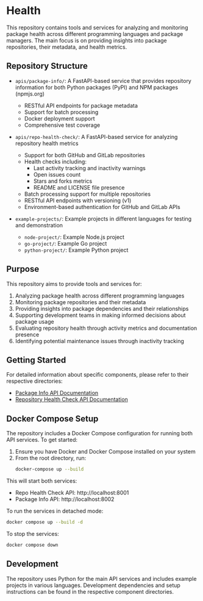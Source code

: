 # Health

This repository contains tools and services for analyzing and monitoring package health across different programming languages and package managers. The main focus is on providing insights into package repositories, their metadata, and health metrics.

## Repository Structure

- `apis/package-info/`: A FastAPI-based service that provides repository information for both Python packages (PyPI) and NPM packages (npmjs.org)
  - RESTful API endpoints for package metadata
  - Support for batch processing
  - Docker deployment support
  - Comprehensive test coverage

- `apis/repo-health-check/`: A FastAPI-based service for analyzing repository health metrics
  - Support for both GitHub and GitLab repositories
  - Health checks including:
    - Last activity tracking and inactivity warnings
    - Open issues count
    - Stars and forks metrics
    - README and LICENSE file presence
  - Batch processing support for multiple repositories
  - RESTful API endpoints with versioning (v1)
  - Environment-based authentication for GitHub and GitLab APIs

- `example-projects/`: Example projects in different languages for testing and demonstration
  - `node-project/`: Example Node.js project
  - `go-project/`: Example Go project
  - `python-project/`: Example Python project

## Purpose

This repository aims to provide tools and services for:
1. Analyzing package health across different programming languages
2. Monitoring package repositories and their metadata
3. Providing insights into package dependencies and their relationships
4. Supporting development teams in making informed decisions about package usage
5. Evaluating repository health through activity metrics and documentation presence
6. Identifying potential maintenance issues through inactivity tracking

## Getting Started

For detailed information about specific components, please refer to their respective directories:
- [Package Info API Documentation](apis/package-info/README.md)
- [Repository Health Check API Documentation](apis/repo-health-check/README.md)

## Docker Compose Setup

The repository includes a Docker Compose configuration for running both API services. To get started:

1. Ensure you have Docker and Docker Compose installed on your system
2. From the root directory, run:
   ```bash
   docker-compose up --build
   ```

This will start both services:
- Repo Health Check API: http://localhost:8001
- Package Info API: http://localhost:8002

To run the services in detached mode:
```bash
docker compose up --build -d
```

To stop the services:
```bash
docker compose down
```

## Development

The repository uses Python for the main API services and includes example projects in various languages. Development dependencies and setup instructions can be found in the respective component directories.

